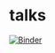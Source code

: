 # talks

[![Binder](https://mybinder.org/badge.svg)](https://mybinder.org/v2/gh/pylbm/talks/master)
